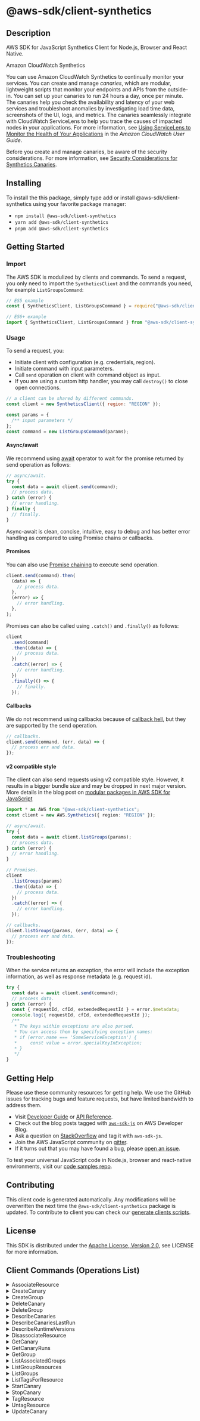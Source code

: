 <!-- generated file, do not edit directly -->

# @aws-sdk/client-synthetics

## Description

AWS SDK for JavaScript Synthetics Client for Node.js, Browser and React Native.

<fullname>Amazon CloudWatch Synthetics</fullname>

<p>You can use Amazon CloudWatch Synthetics to continually monitor your services. You can
create and manage <i>canaries</i>, which are modular, lightweight scripts
that monitor your endpoints and APIs
from the outside-in. You can set up your canaries to run
24 hours a day, once per minute. The canaries help you check the availability and latency
of your web services and troubleshoot anomalies by investigating load time data,
screenshots of the UI, logs, and metrics. The canaries seamlessly integrate with CloudWatch
ServiceLens to help you trace the causes of impacted nodes in your applications. For more
information, see <a href="https://docs.aws.amazon.com/AmazonCloudWatch/latest/monitoring/ServiceLens.html">Using ServiceLens to Monitor
the Health of Your Applications</a> in the <i>Amazon CloudWatch User
Guide</i>.</p>
<p>Before you create and manage canaries, be aware of the security considerations. For more
information, see <a href="https://docs.aws.amazon.com/AmazonCloudWatch/latest/monitoring/servicelens_canaries_security.html">Security
Considerations for Synthetics Canaries</a>.</p>

## Installing

To install the this package, simply type add or install @aws-sdk/client-synthetics
using your favorite package manager:

- `npm install @aws-sdk/client-synthetics`
- `yarn add @aws-sdk/client-synthetics`
- `pnpm add @aws-sdk/client-synthetics`

## Getting Started

### Import

The AWS SDK is modulized by clients and commands.
To send a request, you only need to import the `SyntheticsClient` and
the commands you need, for example `ListGroupsCommand`:

```js
// ES5 example
const { SyntheticsClient, ListGroupsCommand } = require("@aws-sdk/client-synthetics");
```

```ts
// ES6+ example
import { SyntheticsClient, ListGroupsCommand } from "@aws-sdk/client-synthetics";
```

### Usage

To send a request, you:

- Initiate client with configuration (e.g. credentials, region).
- Initiate command with input parameters.
- Call `send` operation on client with command object as input.
- If you are using a custom http handler, you may call `destroy()` to close open connections.

```js
// a client can be shared by different commands.
const client = new SyntheticsClient({ region: "REGION" });

const params = {
  /** input parameters */
};
const command = new ListGroupsCommand(params);
```

#### Async/await

We recommend using [await](https://developer.mozilla.org/en-US/docs/Web/JavaScript/Reference/Operators/await)
operator to wait for the promise returned by send operation as follows:

```js
// async/await.
try {
  const data = await client.send(command);
  // process data.
} catch (error) {
  // error handling.
} finally {
  // finally.
}
```

Async-await is clean, concise, intuitive, easy to debug and has better error handling
as compared to using Promise chains or callbacks.

#### Promises

You can also use [Promise chaining](https://developer.mozilla.org/en-US/docs/Web/JavaScript/Guide/Using_promises#chaining)
to execute send operation.

```js
client.send(command).then(
  (data) => {
    // process data.
  },
  (error) => {
    // error handling.
  },
);
```

Promises can also be called using `.catch()` and `.finally()` as follows:

```js
client
  .send(command)
  .then((data) => {
    // process data.
  })
  .catch((error) => {
    // error handling.
  })
  .finally(() => {
    // finally.
  });
```

#### Callbacks

We do not recommend using callbacks because of [callback hell](http://callbackhell.com/),
but they are supported by the send operation.

```js
// callbacks.
client.send(command, (err, data) => {
  // process err and data.
});
```

#### v2 compatible style

The client can also send requests using v2 compatible style.
However, it results in a bigger bundle size and may be dropped in next major version. More details in the blog post
on [modular packages in AWS SDK for JavaScript](https://aws.amazon.com/blogs/developer/modular-packages-in-aws-sdk-for-javascript/)

```ts
import * as AWS from "@aws-sdk/client-synthetics";
const client = new AWS.Synthetics({ region: "REGION" });

// async/await.
try {
  const data = await client.listGroups(params);
  // process data.
} catch (error) {
  // error handling.
}

// Promises.
client
  .listGroups(params)
  .then((data) => {
    // process data.
  })
  .catch((error) => {
    // error handling.
  });

// callbacks.
client.listGroups(params, (err, data) => {
  // process err and data.
});
```

### Troubleshooting

When the service returns an exception, the error will include the exception information,
as well as response metadata (e.g. request id).

```js
try {
  const data = await client.send(command);
  // process data.
} catch (error) {
  const { requestId, cfId, extendedRequestId } = error.$metadata;
  console.log({ requestId, cfId, extendedRequestId });
  /**
   * The keys within exceptions are also parsed.
   * You can access them by specifying exception names:
   * if (error.name === 'SomeServiceException') {
   *     const value = error.specialKeyInException;
   * }
   */
}
```

## Getting Help

Please use these community resources for getting help.
We use the GitHub issues for tracking bugs and feature requests, but have limited bandwidth to address them.

- Visit [Developer Guide](https://docs.aws.amazon.com/sdk-for-javascript/v3/developer-guide/welcome.html)
  or [API Reference](https://docs.aws.amazon.com/AWSJavaScriptSDK/v3/latest/index.html).
- Check out the blog posts tagged with [`aws-sdk-js`](https://aws.amazon.com/blogs/developer/tag/aws-sdk-js/)
  on AWS Developer Blog.
- Ask a question on [StackOverflow](https://stackoverflow.com/questions/tagged/aws-sdk-js) and tag it with `aws-sdk-js`.
- Join the AWS JavaScript community on [gitter](https://gitter.im/aws/aws-sdk-js-v3).
- If it turns out that you may have found a bug, please [open an issue](https://github.com/aws/aws-sdk-js-v3/issues/new/choose).

To test your universal JavaScript code in Node.js, browser and react-native environments,
visit our [code samples repo](https://github.com/aws-samples/aws-sdk-js-tests).

## Contributing

This client code is generated automatically. Any modifications will be overwritten the next time the `@aws-sdk/client-synthetics` package is updated.
To contribute to client you can check our [generate clients scripts](https://github.com/aws/aws-sdk-js-v3/tree/main/scripts/generate-clients).

## License

This SDK is distributed under the
[Apache License, Version 2.0](http://www.apache.org/licenses/LICENSE-2.0),
see LICENSE for more information.

## Client Commands (Operations List)

<details>
<summary>
AssociateResource
</summary>

[Command API Reference](https://docs.aws.amazon.com/AWSJavaScriptSDK/v3/latest/client/synthetics/command/AssociateResourceCommand/) / [Input](https://docs.aws.amazon.com/AWSJavaScriptSDK/v3/latest/Package/-aws-sdk-client-synthetics/Interface/AssociateResourceCommandInput/) / [Output](https://docs.aws.amazon.com/AWSJavaScriptSDK/v3/latest/Package/-aws-sdk-client-synthetics/Interface/AssociateResourceCommandOutput/)

</details>
<details>
<summary>
CreateCanary
</summary>

[Command API Reference](https://docs.aws.amazon.com/AWSJavaScriptSDK/v3/latest/client/synthetics/command/CreateCanaryCommand/) / [Input](https://docs.aws.amazon.com/AWSJavaScriptSDK/v3/latest/Package/-aws-sdk-client-synthetics/Interface/CreateCanaryCommandInput/) / [Output](https://docs.aws.amazon.com/AWSJavaScriptSDK/v3/latest/Package/-aws-sdk-client-synthetics/Interface/CreateCanaryCommandOutput/)

</details>
<details>
<summary>
CreateGroup
</summary>

[Command API Reference](https://docs.aws.amazon.com/AWSJavaScriptSDK/v3/latest/client/synthetics/command/CreateGroupCommand/) / [Input](https://docs.aws.amazon.com/AWSJavaScriptSDK/v3/latest/Package/-aws-sdk-client-synthetics/Interface/CreateGroupCommandInput/) / [Output](https://docs.aws.amazon.com/AWSJavaScriptSDK/v3/latest/Package/-aws-sdk-client-synthetics/Interface/CreateGroupCommandOutput/)

</details>
<details>
<summary>
DeleteCanary
</summary>

[Command API Reference](https://docs.aws.amazon.com/AWSJavaScriptSDK/v3/latest/client/synthetics/command/DeleteCanaryCommand/) / [Input](https://docs.aws.amazon.com/AWSJavaScriptSDK/v3/latest/Package/-aws-sdk-client-synthetics/Interface/DeleteCanaryCommandInput/) / [Output](https://docs.aws.amazon.com/AWSJavaScriptSDK/v3/latest/Package/-aws-sdk-client-synthetics/Interface/DeleteCanaryCommandOutput/)

</details>
<details>
<summary>
DeleteGroup
</summary>

[Command API Reference](https://docs.aws.amazon.com/AWSJavaScriptSDK/v3/latest/client/synthetics/command/DeleteGroupCommand/) / [Input](https://docs.aws.amazon.com/AWSJavaScriptSDK/v3/latest/Package/-aws-sdk-client-synthetics/Interface/DeleteGroupCommandInput/) / [Output](https://docs.aws.amazon.com/AWSJavaScriptSDK/v3/latest/Package/-aws-sdk-client-synthetics/Interface/DeleteGroupCommandOutput/)

</details>
<details>
<summary>
DescribeCanaries
</summary>

[Command API Reference](https://docs.aws.amazon.com/AWSJavaScriptSDK/v3/latest/client/synthetics/command/DescribeCanariesCommand/) / [Input](https://docs.aws.amazon.com/AWSJavaScriptSDK/v3/latest/Package/-aws-sdk-client-synthetics/Interface/DescribeCanariesCommandInput/) / [Output](https://docs.aws.amazon.com/AWSJavaScriptSDK/v3/latest/Package/-aws-sdk-client-synthetics/Interface/DescribeCanariesCommandOutput/)

</details>
<details>
<summary>
DescribeCanariesLastRun
</summary>

[Command API Reference](https://docs.aws.amazon.com/AWSJavaScriptSDK/v3/latest/client/synthetics/command/DescribeCanariesLastRunCommand/) / [Input](https://docs.aws.amazon.com/AWSJavaScriptSDK/v3/latest/Package/-aws-sdk-client-synthetics/Interface/DescribeCanariesLastRunCommandInput/) / [Output](https://docs.aws.amazon.com/AWSJavaScriptSDK/v3/latest/Package/-aws-sdk-client-synthetics/Interface/DescribeCanariesLastRunCommandOutput/)

</details>
<details>
<summary>
DescribeRuntimeVersions
</summary>

[Command API Reference](https://docs.aws.amazon.com/AWSJavaScriptSDK/v3/latest/client/synthetics/command/DescribeRuntimeVersionsCommand/) / [Input](https://docs.aws.amazon.com/AWSJavaScriptSDK/v3/latest/Package/-aws-sdk-client-synthetics/Interface/DescribeRuntimeVersionsCommandInput/) / [Output](https://docs.aws.amazon.com/AWSJavaScriptSDK/v3/latest/Package/-aws-sdk-client-synthetics/Interface/DescribeRuntimeVersionsCommandOutput/)

</details>
<details>
<summary>
DisassociateResource
</summary>

[Command API Reference](https://docs.aws.amazon.com/AWSJavaScriptSDK/v3/latest/client/synthetics/command/DisassociateResourceCommand/) / [Input](https://docs.aws.amazon.com/AWSJavaScriptSDK/v3/latest/Package/-aws-sdk-client-synthetics/Interface/DisassociateResourceCommandInput/) / [Output](https://docs.aws.amazon.com/AWSJavaScriptSDK/v3/latest/Package/-aws-sdk-client-synthetics/Interface/DisassociateResourceCommandOutput/)

</details>
<details>
<summary>
GetCanary
</summary>

[Command API Reference](https://docs.aws.amazon.com/AWSJavaScriptSDK/v3/latest/client/synthetics/command/GetCanaryCommand/) / [Input](https://docs.aws.amazon.com/AWSJavaScriptSDK/v3/latest/Package/-aws-sdk-client-synthetics/Interface/GetCanaryCommandInput/) / [Output](https://docs.aws.amazon.com/AWSJavaScriptSDK/v3/latest/Package/-aws-sdk-client-synthetics/Interface/GetCanaryCommandOutput/)

</details>
<details>
<summary>
GetCanaryRuns
</summary>

[Command API Reference](https://docs.aws.amazon.com/AWSJavaScriptSDK/v3/latest/client/synthetics/command/GetCanaryRunsCommand/) / [Input](https://docs.aws.amazon.com/AWSJavaScriptSDK/v3/latest/Package/-aws-sdk-client-synthetics/Interface/GetCanaryRunsCommandInput/) / [Output](https://docs.aws.amazon.com/AWSJavaScriptSDK/v3/latest/Package/-aws-sdk-client-synthetics/Interface/GetCanaryRunsCommandOutput/)

</details>
<details>
<summary>
GetGroup
</summary>

[Command API Reference](https://docs.aws.amazon.com/AWSJavaScriptSDK/v3/latest/client/synthetics/command/GetGroupCommand/) / [Input](https://docs.aws.amazon.com/AWSJavaScriptSDK/v3/latest/Package/-aws-sdk-client-synthetics/Interface/GetGroupCommandInput/) / [Output](https://docs.aws.amazon.com/AWSJavaScriptSDK/v3/latest/Package/-aws-sdk-client-synthetics/Interface/GetGroupCommandOutput/)

</details>
<details>
<summary>
ListAssociatedGroups
</summary>

[Command API Reference](https://docs.aws.amazon.com/AWSJavaScriptSDK/v3/latest/client/synthetics/command/ListAssociatedGroupsCommand/) / [Input](https://docs.aws.amazon.com/AWSJavaScriptSDK/v3/latest/Package/-aws-sdk-client-synthetics/Interface/ListAssociatedGroupsCommandInput/) / [Output](https://docs.aws.amazon.com/AWSJavaScriptSDK/v3/latest/Package/-aws-sdk-client-synthetics/Interface/ListAssociatedGroupsCommandOutput/)

</details>
<details>
<summary>
ListGroupResources
</summary>

[Command API Reference](https://docs.aws.amazon.com/AWSJavaScriptSDK/v3/latest/client/synthetics/command/ListGroupResourcesCommand/) / [Input](https://docs.aws.amazon.com/AWSJavaScriptSDK/v3/latest/Package/-aws-sdk-client-synthetics/Interface/ListGroupResourcesCommandInput/) / [Output](https://docs.aws.amazon.com/AWSJavaScriptSDK/v3/latest/Package/-aws-sdk-client-synthetics/Interface/ListGroupResourcesCommandOutput/)

</details>
<details>
<summary>
ListGroups
</summary>

[Command API Reference](https://docs.aws.amazon.com/AWSJavaScriptSDK/v3/latest/client/synthetics/command/ListGroupsCommand/) / [Input](https://docs.aws.amazon.com/AWSJavaScriptSDK/v3/latest/Package/-aws-sdk-client-synthetics/Interface/ListGroupsCommandInput/) / [Output](https://docs.aws.amazon.com/AWSJavaScriptSDK/v3/latest/Package/-aws-sdk-client-synthetics/Interface/ListGroupsCommandOutput/)

</details>
<details>
<summary>
ListTagsForResource
</summary>

[Command API Reference](https://docs.aws.amazon.com/AWSJavaScriptSDK/v3/latest/client/synthetics/command/ListTagsForResourceCommand/) / [Input](https://docs.aws.amazon.com/AWSJavaScriptSDK/v3/latest/Package/-aws-sdk-client-synthetics/Interface/ListTagsForResourceCommandInput/) / [Output](https://docs.aws.amazon.com/AWSJavaScriptSDK/v3/latest/Package/-aws-sdk-client-synthetics/Interface/ListTagsForResourceCommandOutput/)

</details>
<details>
<summary>
StartCanary
</summary>

[Command API Reference](https://docs.aws.amazon.com/AWSJavaScriptSDK/v3/latest/client/synthetics/command/StartCanaryCommand/) / [Input](https://docs.aws.amazon.com/AWSJavaScriptSDK/v3/latest/Package/-aws-sdk-client-synthetics/Interface/StartCanaryCommandInput/) / [Output](https://docs.aws.amazon.com/AWSJavaScriptSDK/v3/latest/Package/-aws-sdk-client-synthetics/Interface/StartCanaryCommandOutput/)

</details>
<details>
<summary>
StopCanary
</summary>

[Command API Reference](https://docs.aws.amazon.com/AWSJavaScriptSDK/v3/latest/client/synthetics/command/StopCanaryCommand/) / [Input](https://docs.aws.amazon.com/AWSJavaScriptSDK/v3/latest/Package/-aws-sdk-client-synthetics/Interface/StopCanaryCommandInput/) / [Output](https://docs.aws.amazon.com/AWSJavaScriptSDK/v3/latest/Package/-aws-sdk-client-synthetics/Interface/StopCanaryCommandOutput/)

</details>
<details>
<summary>
TagResource
</summary>

[Command API Reference](https://docs.aws.amazon.com/AWSJavaScriptSDK/v3/latest/client/synthetics/command/TagResourceCommand/) / [Input](https://docs.aws.amazon.com/AWSJavaScriptSDK/v3/latest/Package/-aws-sdk-client-synthetics/Interface/TagResourceCommandInput/) / [Output](https://docs.aws.amazon.com/AWSJavaScriptSDK/v3/latest/Package/-aws-sdk-client-synthetics/Interface/TagResourceCommandOutput/)

</details>
<details>
<summary>
UntagResource
</summary>

[Command API Reference](https://docs.aws.amazon.com/AWSJavaScriptSDK/v3/latest/client/synthetics/command/UntagResourceCommand/) / [Input](https://docs.aws.amazon.com/AWSJavaScriptSDK/v3/latest/Package/-aws-sdk-client-synthetics/Interface/UntagResourceCommandInput/) / [Output](https://docs.aws.amazon.com/AWSJavaScriptSDK/v3/latest/Package/-aws-sdk-client-synthetics/Interface/UntagResourceCommandOutput/)

</details>
<details>
<summary>
UpdateCanary
</summary>

[Command API Reference](https://docs.aws.amazon.com/AWSJavaScriptSDK/v3/latest/client/synthetics/command/UpdateCanaryCommand/) / [Input](https://docs.aws.amazon.com/AWSJavaScriptSDK/v3/latest/Package/-aws-sdk-client-synthetics/Interface/UpdateCanaryCommandInput/) / [Output](https://docs.aws.amazon.com/AWSJavaScriptSDK/v3/latest/Package/-aws-sdk-client-synthetics/Interface/UpdateCanaryCommandOutput/)

</details>
